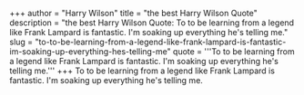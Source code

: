 +++
author = "Harry Wilson"
title = "the best Harry Wilson Quote"
description = "the best Harry Wilson Quote: To to be learning from a legend like Frank Lampard is fantastic. I'm soaking up everything he's telling me."
slug = "to-to-be-learning-from-a-legend-like-frank-lampard-is-fantastic-im-soaking-up-everything-hes-telling-me"
quote = '''To to be learning from a legend like Frank Lampard is fantastic. I'm soaking up everything he's telling me.'''
+++
To to be learning from a legend like Frank Lampard is fantastic. I'm soaking up everything he's telling me.
